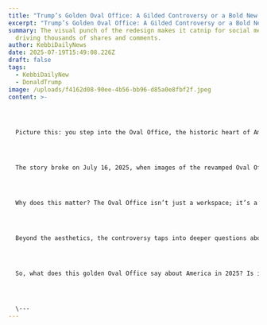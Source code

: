 ```yaml
---
title: "Trump’s Golden Oval Office: A Gilded Controversy or a Bold New Vision?"
excerpt: "Trump’s Golden Oval Office: A Gilded Controversy or a Bold New Vision?"
summary: The visual punch of the redesign makes it catnip for social media,
  driving thousands of shares and comments.
author: KebbiDailyNews
date: 2025-07-19T15:49:08.226Z
draft: false
tags:
  - KebbiDailyNew
  - DonaldTrump
image: /uploads/f4162d08-90ee-4b56-bb96-d85a0e8fbf2f.jpeg
content: >-
  



  Picture this: you step into the Oval Office, the historic heart of American leadership, expecting the iconic Resolute Desk and the timeless elegance of muted greens and creams. Instead, you’re met with a dazzling spectacle—gold scrollwork dripping from the walls, ornate chandeliers casting a warm glow, and furnishings that scream opulence. This is the new Oval Office under former President Donald Trump’s second term, unveiled in July 2025, and it’s sparking a firestorm of debate. On X, the internet is ablaze with reactions, from biting memes comparing the decor to a “Vegas casino” to passionate defenses of Trump’s bold style. Is this gaudy overhaul a tasteless overreach or a reflection of a new era in American leadership? Let’s dive into the controversy that’s got everyone talking.




  The story broke on July 16, 2025, when images of the revamped Oval Office surfaced, showcasing a dramatic departure from its traditional aesthetic. Gone are the understated tones favored by past presidents like Kennedy or Obama. In their place: gold. Lots of it. Reports describe intricate gold leaf detailing, plush velvet curtains, and furniture that critics say looks more suited to a Mar-a-Lago ballroom than the seat of democracy. The Resolute Desk, a fixture since the 19th century, now sits amid a backdrop some call “palatial” and others bluntly label “tacky.” The transformation has turned the Oval Office into a lightning rod for discussion, with X users leading the charge. One anonymous post quipped, “The White House now looks like a dollar store palace,” while another countered, “It’s Trump’s house—let him make it his own.”




  Why does this matter? The Oval Office isn’t just a workspace; it’s a symbol of American governance, steeped in history. Every president tweaks it—Clinton added earthy tones, Bush leaned into Texas-inspired simplicity—but Trump’s overhaul feels like a statement. Critics argue it undermines the dignity of the office, turning a democratic institution into a monarchic flex. Supporters, however, see it as a rejection of elitist norms, a middle finger to Washington’s stuffy traditions. On X, the debate rages with memes of gold-plated everything and side-by-side comparisons to Versailles. The visual punch of the redesign makes it catnip for social media, driving thousands of shares and comments.




  Beyond the aesthetics, the controversy taps into deeper questions about symbolism and power. The Oval Office has always reflected the occupant’s personality, but how far is too far? Design experts note that maximalism—bold, extravagant decor—is trending globally, but applying it to a space like this feels jarring. Some X users speculate the gold obsession signals Trump’s intent to project strength in a turbulent political climate. Others wonder if it’s just personal taste run amok. Either way, the redesign has sparked a cultural moment, blending politics, style, and public perception in a way that’s impossible to ignore.




  So, what does this golden Oval Office say about America in 2025? Is it a brash celebration of individuality or a misstep that cheapens a sacred space? The answer depends on where you stand, but one thing’s clear: it’s got people talking. From X to dinner tables, the debate is alive. Share your take in the comments or on X with #GoldenOvalOffice—love it or hate it, this is the story of the moment. Follow my blog for more on the stories shaping our world!




  \---
---
```


